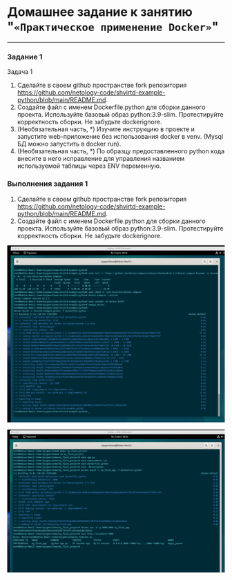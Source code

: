 # Домашнее задание к занятию "`«Практическое применение Docker»`"   

---

### Задание 1

Задача 1
1) Сделайте в своем github пространстве fork репозитория https://github.com/netology-code/shvirtd-example-python/blob/main/README.md.  
2) Создайте файл с именем Dockerfile.python для сборки данного проекта. Используйте базовый образ python:3.9-slim. Протестируйте корректность сборки. Не забудьте dockerignore.  
3) (Необязательная часть, *) Изучите инструкцию в проекте и запустите web-приложение без использования docker в venv. (Mysql БД можно запустить в docker run).
4) (Необязательная часть, *) По образцу предоставленного python кода внесите в него исправление для управления названием используемой таблицы через ENV переменную.  

### Выполнения задания 1

1) Сделайте в своем github пространстве fork репозитория https://github.com/netology-code/shvirtd-example-python/blob/main/README.md.  
2) Создайте файл с именем Dockerfile.python для сборки данного проекта. Используйте базовый образ python:3.9-slim. Протестируйте корректность сборки. Не забудьте dockerignore.

![image.jpg](https://github.com/Byzgaev-I/Docker-Practice/blob/main/1-1.png)

![image.jpg](https://github.com/Byzgaev-I/Docker-Practice/blob/main/1-2.png)

